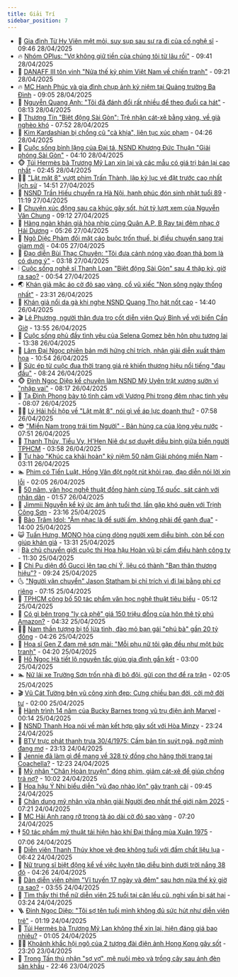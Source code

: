 ```yaml
---
title: Giải Trí
sidebar_position: 7
---
```


<!-- dantri-giai-tri:START -->
- 🤩 [Gia đình Từ Hy Viên mệt mỏi, suy sụp sau sự ra đi của cố nghệ sĩ](https://dantri.com.vn/giai-tri/gia-dinh-tu-hy-vien-met-moi-suy-sup-sau-su-ra-di-cua-co-nghe-si-20250428120103472.htm) - 09:46 28/04/2025
- 🔥 [Nhóm OPlus: &quot;Vợ không giữ tiền của chúng tôi từ lâu rồi&quot;](https://dantri.com.vn/giai-tri/nhom-oplus-vo-khong-giu-tien-cua-chung-toi-tu-lau-roi-20250428115615615.htm) - 09:41 28/04/2025
- 🚀 [DANAFF III tôn vinh &quot;Nửa thế kỷ phim Việt Nam về chiến tranh&quot;](https://dantri.com.vn/giai-tri/danaff-iii-ton-vinh-nua-the-ky-phim-viet-nam-ve-chien-tranh-20250428125307125.htm) - 09:21 28/04/2025
- 🔥 [MC Hạnh Phúc và gia đình chụp ảnh kỷ niệm tại Quảng trường Ba Đình](https://dantri.com.vn/giai-tri/mc-hanh-phuc-va-gia-dinh-chup-anh-ky-niem-tai-quang-truong-ba-dinh-20250428145147883.htm) - 09:05 28/04/2025
- 🌈 [Nguyễn Quang Anh: &quot;Tôi đã đánh đổi rất nhiều để theo đuổi ca hát&quot;](https://dantri.com.vn/giai-tri/nguyen-quang-anh-toi-da-danh-doi-rat-nhieu-de-theo-duoi-ca-hat-20250428113946308.htm) - 08:13 28/04/2025
- 📝 [Thương Tín &quot;Biệt động Sài Gòn&quot;: Trẻ nhận cát-xê bằng vàng, về già nghèo khó](https://dantri.com.vn/giai-tri/thuong-tin-biet-dong-sai-gon-tre-nhan-cat-xe-bang-vang-ve-gia-ngheo-kho-20250428013341959.htm) - 07:52 28/04/2025
- 💪 [Kim Kardashian bị chồng cũ &quot;cà khịa&quot;, liên tục xúc phạm](https://dantri.com.vn/giai-tri/kim-kardashian-bi-chong-cu-ca-khia-lien-tuc-xuc-pham-20250428105511752.htm) - 04:26 28/04/2025
- 🤡 [Cuộc sống bình lặng của Đại tá, NSND Khương Đức Thuận &quot;Giải phóng Sài Gòn&quot;](https://dantri.com.vn/giai-tri/cuoc-song-binh-lang-cua-dai-ta-nsnd-khuong-duc-thuan-giai-phong-sai-gon-20250428010939443.htm) - 04:10 28/04/2025
- 🐵 [Túi Hermès bà Trương Mỹ Lan xin lại và các mẫu có giá trị bán lại cao nhất](https://dantri.com.vn/giai-tri/tui-hermes-ba-truong-my-lan-xin-lai-va-cac-mau-co-gia-tri-ban-lai-cao-nhat-20250425081304981.htm) - 02:45 28/04/2025
- 🧑‍🏫 [&quot;Lật mặt 8&quot; vượt phim Trấn Thành, lập kỷ lục vé đặt trước cao nhất lịch sử](https://dantri.com.vn/giai-tri/lat-mat-8-vuot-phim-tran-thanh-lap-ky-luc-ve-dat-truoc-cao-nhat-lich-su-20250427202815320.htm) - 14:51 27/04/2025
- 💂 [NSND Trần Hiếu chuyển ra Hà Nội, hạnh phúc đón sinh nhật tuổi 89](https://dantri.com.vn/giai-tri/nsnd-tran-hieu-chuyen-ra-ha-noi-hanh-phuc-don-sinh-nhat-tuoi-89-20250427130345572.htm) - 11:19 27/04/2025
- 🤠 [Chuyện xúc động sau ca khúc gây sốt, hút tỷ lượt xem của Nguyễn Văn Chung](https://dantri.com.vn/giai-tri/chuyen-xuc-dong-sau-ca-khuc-gay-sot-hut-ty-luot-xem-cua-nguyen-van-chung-20250427134145112.htm) - 09:12 27/04/2025
- 🫶 [Hàng ngàn khán giả hòa nhịp cùng Quân A.P, B Ray tại đêm nhạc ở Hải Dương](https://dantri.com.vn/giai-tri/hang-ngan-khan-gia-hoa-nhip-cung-quan-ap-b-ray-tai-dem-nhac-o-hai-duong-20250427170920406.htm) - 05:26 27/04/2025
- 🦏 [Ngô Diệc Phàm đối mặt cáo buộc trốn thuế, bị điều chuyển sang trại giam mới](https://dantri.com.vn/giai-tri/ngo-diec-pham-doi-mat-cao-buoc-tron-thue-bi-dieu-chuyen-sang-trai-giam-moi-20250427095842026.htm) - 04:05 27/04/2025
- 🧰 [Đạo diễn Bùi Thạc Chuyên: &quot;Tôi đưa cảnh nóng vào đoạn thả bom là có dụng ý&quot;](https://dantri.com.vn/giai-tri/dao-dien-bui-thac-chuyen-toi-dua-canh-nong-vao-doan-tha-bom-la-co-dung-y-20250427070635683.htm) - 03:18 27/04/2025
- 🕯 [Cuộc sống nghệ sĩ Thanh Loan &quot;Biệt động Sài Gòn&quot; sau 4 thập kỷ, giờ ra sao?](https://dantri.com.vn/giai-tri/cuoc-song-nghe-si-thanh-loan-biet-dong-sai-gon-sau-4-thap-ky-gio-ra-sao-20250427044738529.htm) - 00:54 27/04/2025
- 🌏 [Khán giả mặc áo cờ đỏ sao vàng, cổ vũ xiếc &quot;Non sông ngày thống nhất&quot;](https://dantri.com.vn/giai-tri/khan-gia-mac-ao-co-do-sao-vang-co-vu-xiec-non-song-ngay-thong-nhat-20250426124457540.htm) - 23:31 26/04/2025
- 🌈 [Khán giả nổi da gà khi nghe NSND Quang Thọ hát nốt cao](https://dantri.com.vn/giai-tri/khan-gia-noi-da-ga-khi-nghe-nsnd-quang-tho-hat-not-cao-20250426130551987.htm) - 14:40 26/04/2025
- 🎬 [Lê Phương, người thân đưa tro cốt diễn viên Quý Bình về với biển Cần Giờ](https://dantri.com.vn/giai-tri/le-phuong-nguoi-than-dua-tro-cot-dien-vien-quy-binh-ve-voi-bien-can-gio-20250426203633850.htm) - 13:55 26/04/2025
- 👀 [Cuộc sống phủ đầy tình yêu của Selena Gomez bên hôn phu tương lai](https://dantri.com.vn/giai-tri/cuoc-song-phu-day-tinh-yeu-cua-selena-gomez-ben-hon-phu-tuong-lai-20250426112313513.htm) - 13:38 26/04/2025
- 🧰 [Lâm Đại Ngọc phiên bản mới hứng chỉ trích, nhận giải diễn xuất thảm họa](https://dantri.com.vn/giai-tri/lam-dai-ngoc-phien-ban-moi-hung-chi-trich-nhan-giai-dien-xuat-tham-hoa-20250426094640483.htm) - 10:54 26/04/2025
- 🧰 [Sức ép từ cuộc đua thời trang giá rẻ khiến thương hiệu nổi tiếng &quot;đau đầu&quot;](https://dantri.com.vn/giai-tri/suc-ep-tu-cuoc-dua-thoi-trang-gia-re-khien-thuong-hieu-noi-tieng-dau-dau-20250426114938941.htm) - 08:24 26/04/2025
- 🐵 [Đinh Ngọc Diệp kể chuyện làm NSND Mỹ Uyên trật xương sườn vì &quot;nhập vai&quot;](https://dantri.com.vn/giai-tri/dinh-ngoc-diep-ke-chuyen-lam-nsnd-my-uyen-trat-xuong-suon-vi-nhap-vai-20250426110850463.htm) - 08:17 26/04/2025
- 🐘 [Tạ Đình Phong bày tỏ tình cảm với Vương Phi trong đêm nhạc tình yêu](https://dantri.com.vn/giai-tri/ta-dinh-phong-bay-to-tinh-cam-voi-vuong-phi-trong-dem-nhac-tinh-yeu-20250426103410999.htm) - 08:07 26/04/2025
- 🧑‍💻 [Lý Hải hồi hộp về &quot;Lật mặt 8&quot;, nói gì về áp lực doanh thu?](https://dantri.com.vn/giai-tri/ly-hai-hoi-hop-ve-lat-mat-8-noi-gi-ve-ap-luc-doanh-thu-20250426102324370.htm) - 07:58 26/04/2025
- 😎 [&quot;Miền Nam trong trái tim Người&quot; - Bản hùng ca của lòng yêu nước](https://dantri.com.vn/giai-tri/mien-nam-trong-trai-tim-nguoi-ban-hung-ca-cua-long-yeu-nuoc-20250426070939379.htm) - 07:51 26/04/2025
- 🧰 [Thanh Thủy, Tiểu Vy, H&#39;Hen Niê dự sơ duyệt diễu binh giữa biển người TPHCM](https://dantri.com.vn/giai-tri/thanh-thuy-tieu-vy-hhen-nie-du-so-duyet-dieu-binh-giua-bien-nguoi-tphcm-20250426092700725.htm) - 03:58 26/04/2025
- 🧰 [Tự hào &quot;Khúc ca khải hoàn&quot; kỷ niệm 50 năm Giải phóng miền Nam](https://dantri.com.vn/giai-tri/tu-hao-khuc-ca-khai-hoan-ky-niem-50-nam-giai-phong-mien-nam-20250426091840156.htm) - 03:11 26/04/2025
- 🏊 [Phim có Tiến Luật, Hồng Vân đột ngột rút khỏi rạp, đạo diễn nói lời xin lỗi](https://dantri.com.vn/giai-tri/phim-co-tien-luat-hong-van-dot-ngot-rut-khoi-rap-dao-dien-noi-loi-xin-loi-20250426082713254.htm) - 02:05 26/04/2025
- 🌋 [50 năm, văn học nghệ thuật đồng hành cùng Tổ quốc, sát cánh với nhân dân](https://dantri.com.vn/giai-tri/50-nam-van-hoc-nghe-thuat-dong-hanh-cung-to-quoc-sat-canh-voi-nhan-dan-20250426032354727.htm) - 01:57 26/04/2025
- 🔭 [Jimmii Nguyễn kể ký ức ám ảnh tuổi thơ, lần gặp khó quên với Trịnh Công Sơn](https://dantri.com.vn/giai-tri/jimmii-nguyen-ke-ky-uc-am-anh-tuoi-tho-lan-gap-kho-quen-voi-trinh-cong-son-20250426012758730.htm) - 23:16 25/04/2025
- 📝 [Bảo Trâm Idol: &quot;Âm nhạc là để sưởi ấm, không phải để ganh đua&quot;](https://dantri.com.vn/giai-tri/bao-tram-idol-am-nhac-la-de-suoi-am-khong-phai-de-ganh-dua-20250426091923685.htm) - 14:00 25/04/2025
- 😺 [Tuấn Hưng, MONO hòa cùng dòng người xem diễu binh, còn bế con giúp khán giả](https://dantri.com.vn/giai-tri/tuan-hung-mono-hoa-cung-dong-nguoi-xem-dieu-binh-con-be-con-giup-khan-gia-20250425202129371.htm) - 13:31 25/04/2025
- 🕯 [Bà chủ chuyển giới cuộc thi Hoa hậu Hoàn vũ bị cấm điều hành công ty](https://dantri.com.vn/giai-tri/ba-chu-chuyen-gioi-cuoc-thi-hoa-hau-hoan-vu-bi-cam-dieu-hanh-cong-ty-20250425103942184.htm) - 11:30 25/04/2025
- 🦄 [Chi Pu diện đồ Gucci lên tạp chí Ý, liệu có thành &quot;Bạn thân thương hiệu&quot;?](https://dantri.com.vn/giai-tri/chi-pu-dien-do-gucci-len-tap-chi-y-lieu-co-thanh-ban-than-thuong-hieu-20250424174435416.htm) - 09:24 25/04/2025
- 🌜 [&quot;Người vận chuyển&quot; Jason Statham bị chỉ trích vì đi lại bằng phi cơ riêng](https://dantri.com.vn/giai-tri/nguoi-van-chuyen-jason-statham-bi-chi-trich-vi-di-lai-bang-phi-co-rieng-20250425113142612.htm) - 07:15 25/04/2025
- 👹 [TPHCM công bố 50 tác phẩm văn học nghệ thuật tiêu biểu](https://dantri.com.vn/giai-tri/tphcm-cong-bo-50-tac-pham-van-hoc-nghe-thuat-tieu-bieu-20250425103808159.htm) - 05:12 25/04/2025
- 🚀 [Có gì bên trong &quot;ly cà phê&quot; giá 150 triệu đồng của hôn thê tỷ phú Amazon?](https://dantri.com.vn/giai-tri/co-gi-ben-trong-ly-ca-phe-gia-150-trieu-dong-cua-hon-the-ty-phu-amazon-20250423175042627.htm) - 04:32 25/04/2025
- 🧑‍💻 [Nam thần tượng bị tố lừa tình, đào mỏ bạn gái &quot;phú bà&quot; gần 20 tỷ đồng](https://dantri.com.vn/giai-tri/nam-than-tuong-bi-to-lua-tinh-dao-mo-ban-gai-phu-ba-gan-20-ty-dong-20250425094813975.htm) - 04:26 25/04/2025
- 🦩 [Họa sĩ Gen Z đam mê sơn mài: &quot;Mỗi phụ nữ tôi gặp đều như một bức tranh&quot;](https://dantri.com.vn/giai-tri/hoa-si-gen-z-dam-me-son-mai-moi-phu-nu-toi-gap-deu-nhu-mot-buc-tranh-20250425092938435.htm) - 04:20 25/04/2025
- 💫 [Hồ Ngọc Hà tiết lộ nguyên tắc giúp gia đình gắn kết](https://dantri.com.vn/giai-tri/ho-ngoc-ha-tiet-lo-nguyen-tac-giup-gia-dinh-gan-ket-20250425144341102.htm) - 03:00 25/04/2025
- 🏊 [Nữ lái xe Trường Sơn trốn nhà đi bộ đội, gửi con thơ để ra trận](https://dantri.com.vn/giai-tri/nu-lai-xe-truong-son-tron-nha-di-bo-doi-gui-con-tho-de-ra-tran-20250424192914118.htm) - 02:05 25/04/2025
- 🎬 [Vũ Cát Tường bên vũ công xinh đẹp: Cưng chiều bạn đời, cởi mở đời tư](https://dantri.com.vn/giai-tri/vu-cat-tuong-ben-vu-cong-xinh-dep-cung-chieu-ban-doi-coi-mo-doi-tu-20250425002002971.htm) - 02:00 25/04/2025
- 💃 [Hành trình 14 năm của Bucky Barnes trong vũ trụ điện ảnh Marvel](https://dantri.com.vn/giai-tri/hanh-trinh-14-nam-cua-bucky-barnes-trong-vu-tru-dien-anh-marvel-20250424214748051.htm) - 00:14 25/04/2025
- 🌊 [NSND Thanh Hoa nói về màn kết hợp gây sốt với Hòa Minzy](https://dantri.com.vn/giai-tri/nsnd-thanh-hoa-noi-ve-man-ket-hop-gay-sot-voi-hoa-minzy-20250424205759667.htm) - 23:24 24/04/2025
- 🧰 [BTV trực phát thanh trưa 30/4/1975: Cầm bản tin suýt ngã, ngỡ mình đang mơ](https://dantri.com.vn/giai-tri/btv-truc-phat-thanh-trua-3041975-cam-ban-tin-suyt-nga-ngo-minh-dang-mo-20250424015602942.htm) - 23:13 24/04/2025
- 🦣 [Jennie đã làm gì để mang về 328 tỷ đồng cho hãng thời trang tại Coachella?](https://dantri.com.vn/giai-tri/jennie-da-lam-gi-de-mang-ve-328-ty-dong-cho-hang-thoi-trang-tai-coachella-20250424172514966.htm) - 12:23 24/04/2025
- 🥷 [Mỹ nhân &quot;Chân Hoàn truyện&quot; đóng phim, giảm cát-xê để giúp chồng trả nợ?](https://dantri.com.vn/giai-tri/my-nhan-chan-hoan-truyen-dong-phim-giam-cat-xe-de-giup-chong-tra-no-20250424140311402.htm) - 10:02 24/04/2025
- 🦏 [Hoa hậu Ý Nhi biểu diễn &quot;vũ đạo nhào lộn&quot; gây tranh cãi](https://dantri.com.vn/giai-tri/hoa-hau-y-nhi-bieu-dien-vu-dao-nhao-lon-gay-tranh-cai-20250424162648432.htm) - 09:45 24/04/2025
- 🫶 [Chân dung mỹ nhân vừa nhận giải Người đẹp nhất thế giới năm 2025](https://dantri.com.vn/giai-tri/chan-dung-my-nhan-vua-nhan-giai-nguoi-dep-nhat-the-gioi-nam-2025-20250423144300633.htm) - 07:21 24/04/2025
- 💼 [MC Hải Anh rạng rỡ trong tà áo dài cờ đỏ sao vàng](https://dantri.com.vn/giai-tri/mc-hai-anh-rang-ro-trong-ta-ao-dai-co-do-sao-vang-20250424150959954.htm) - 07:20 24/04/2025
- 🕴 [50 tác phẩm mỹ thuật tái hiện hào khí Đại thắng mùa Xuân 1975](https://dantri.com.vn/giai-tri/50-tac-pham-my-thuat-tai-hien-hao-khi-dai-thang-mua-xuan-1975-20250424022328234.htm) - 07:06 24/04/2025
- 🐲 [Diễn viên Thanh Thúy khoe vẻ đẹp không tuổi với đầm chất liệu lụa](https://dantri.com.vn/giai-tri/dien-vien-thanh-thuy-khoe-ve-dep-khong-tuoi-voi-dam-chat-lieu-lua-20250424130148061.htm) - 06:42 24/04/2025
- 🐘 [Nữ trung sĩ biệt động kể về việc luyện tập diễu binh dưới trời nắng 38 độ](https://dantri.com.vn/giai-tri/nu-trung-si-biet-dong-ke-ve-viec-luyen-tap-dieu-binh-duoi-troi-nang-38-do-20250424002311098.htm) - 04:26 24/04/2025
- 🤭 [Dàn diễn viên phim &quot;Vĩ tuyến 17 ngày và đêm&quot; sau hơn nửa thế kỷ giờ ra sao?](https://dantri.com.vn/giai-tri/dan-dien-vien-phim-vi-tuyen-17-ngay-va-dem-sau-hon-nua-the-ky-gio-ra-sao-20250424084701426.htm) - 03:55 24/04/2025
- 💯 [Tìm thấy thi thể nữ diễn viên 25 tuổi tại căn lều cũ, nghi vấn bị sát hại](https://dantri.com.vn/giai-tri/tim-thay-thi-the-nu-dien-vien-25-tuoi-tai-can-leu-cu-nghi-van-bi-sat-hai-20250424092718445.htm) - 03:24 24/04/2025
- 🪜 [Đinh Ngọc Diệp: &quot;Tôi sợ tên tuổi mình không đủ sức hút như diễn viên trẻ&quot;](https://dantri.com.vn/giai-tri/dinh-ngoc-diep-toi-so-ten-tuoi-minh-khong-du-suc-hut-nhu-dien-vien-tre-20250423213312161.htm) - 01:19 24/04/2025
- 👹 [Túi Hermès bà Trương Mỹ Lan không thể xin lại, hiện đáng giá bao nhiêu?](https://dantri.com.vn/giai-tri/tui-hermes-ba-truong-my-lan-khong-the-xin-lai-hien-dang-gia-bao-nhieu-20250423102223362.htm) - 01:05 24/04/2025
- 🧑‍🏫 [Khoảnh khắc hội ngộ của 2 tượng đài điện ảnh Hong Kong gây sốt](https://dantri.com.vn/giai-tri/khoanh-khac-hoi-ngo-cua-2-tuong-dai-dien-anh-hong-kong-gay-sot-20250423130402819.htm) - 23:20 23/04/2025
- 🐘 [Trọng Tấn thú nhận &quot;sợ vợ&quot;, mê nuôi mèo và trồng cây sau ánh đèn sân khấu](https://dantri.com.vn/giai-tri/trong-tan-thu-nhan-so-vo-me-nuoi-meo-va-trong-cay-sau-anh-den-san-khau-20250417234559353.htm) - 22:46 23/04/2025<!-- dantri-giai-tri:END -->
